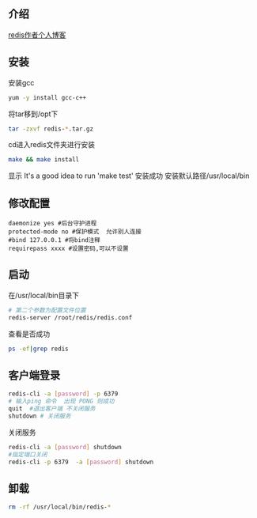 ## 介绍

[redis作者个人博客](HTTP://antirez.com)

## 安装

安装gcc
```sh
yum -y install gcc-c++
```

将tar移到/opt下
```sh
tar -zxvf redis-*.tar.gz
```

cd进入redis文件夹进行安装

```sh
make && make install
```

显示 It's a good idea to run 'make test'  安装成功
安装默认路径/usr/local/bin

## 修改配置

```
daemonize yes #后台守护进程
protected-mode no #保护模式  允许别人连接
#bind 127.0.0.1 #将bind注释
requirepass xxxx #设置密码,可以不设置
```

## 启动

在/usr/local/bin目录下

```sh
# 第二个参数为配置文件位置
redis-server /root/redis/redis.conf
```

查看是否成功

```sh
ps -ef|grep redis
```

## 客户端登录

```sh
redis-cli -a [password] -p 6379
# 输入ping 命令  出现 PONG 则成功
quit  #退出客户端 不关闭服务
shutdown # 关闭服务
```

关闭服务

```sh
redis-cli -a [password] shutdown
#指定端口关闭
redis-cli -p 6379  -a [password] shutdown
```

## 卸载

```sh
rm -rf /usr/local/bin/redis-*
```